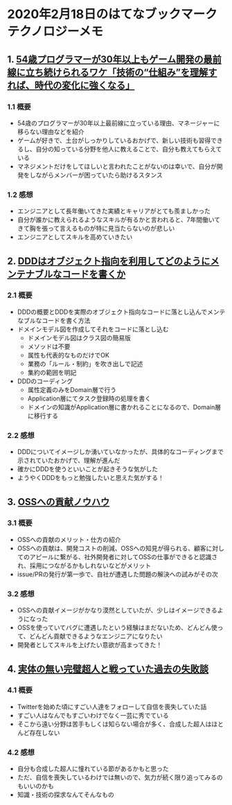# 2020年2月18日のはてなブックマークテクノロジーメモ

## 1. [54歳プログラマーが30年以上もゲーム開発の最前線に立ち続けられるワケ「技術の“仕組み”を理解すれば、時代の変化に強くなる」](https://type.jp/et/feature/12423)

### 1.1 概要

- 54歳のプログラマーが30年以上最前線に立っている理由、マネージャーに移らない理由などを紹介
- ゲームが好きで、土台がしっかりしているおかげで、新しい技術も習得できるし、自分の知っている分野を他人に教えることで、自分も教えてもらえている
- マネジメントだけをしてほしいと言われたことがないのは幸いで、自分が開発をしながらメンバーが困っていたら助けるスタンス

### 1.2 感想

- エンジニアとして長年働いてきた実績とキャリアがとても羨ましかった
- 自分が誰かに教えられるようなスキルが有るかと言われると、7年間働いてきて胸を張って言えるものが特に見当たらないのが悲しい
- エンジニアとしてスキルを高めていきたい

## 2. [DDDはオブジェクト指向を利用してどのようにメンテナブルなコードを書くか](https://www.slideshare.net/koichiromatsuoka/ooc-2020-matsuoka)

### 2.1 概要

- DDDの概要とDDDを実際のオブジェクト指向なコードに落とし込んでメンテなブルなコードを書く方法
- ドメインモデル図を作成してそれをコードに落とし込む
  - ドメインモデル図はクラス図の簡易版
  - メソッドは不要
  - 属性も代表的なものだけでOK
  - 業務の「ルール・制約」を吹き出しで記述
  - 集約の範囲を明記
- DDDのコーディング
  - 属性定義のみをDomain層で行う
  - Application層にてタスク登録時の処理を書く
  - ドメインの知識がApplication層に書かれることになるので、Domain層に移行する

### 2.2 感想

- DDDについてイメージしか湧いていなかったが、具体的なコーディングまで示されていたおかげで、理解が進んだ
- 確かにDDDを使うといいことが起きそうな気がした
- ようやくDDDをもっと勉強したいと思えた気がする！

## 3. [OSSへの貢献ノウハウ](https://blog.cybozu.io/entry/2020/02/17/120211)

### 3.1 概要

- OSSへの貢献のメリット・仕方の紹介
- OSSへの貢献は、開発コストの削減、OSSへの知見が得られる、顧客に対してのアピールに繋がる、社外開発者に対してOSSの仕事ができると認識され、採用につながるかもしれないなどがメリット
- issue/PRの発行が第一歩で、自社が遭遇した問題の解決への試みがその次

### 3.2 感想

- OSSへの貢献イメージがかなり漠然としていたが、少しはイメージできるようになった
- OSSを使っていてバグに遭遇したという経験はまだないため、どんどん使って、どんどん貢献できるようなエンジニアになりたい
- 開発者としてスキルを上げたい意欲が高まってきた！

## 4. [実体の無い完璧超人と戦っていた過去の失敗談](http://satoru-takeuchi.hatenablog.com/entry/2020/02/17/185502)

### 4.1 概要

- Twitterを始めた頃にすごい人達をフォローして自信を喪失していた話
- すごい人はなんでもすごいわけでなく一芸に秀でている
- そこから遠い分野は苦手もしくは知らない場合が多く、合成した超人はほとんど存在しない

### 4.2 感想

- 自分も合成した超人に憧れている節があるかもと思った
- ただ、自信を喪失しているわけでは無いので、気力が続く限り追ってみるのもいいのかも
- 知識・技術の探求なんてそんなもの
